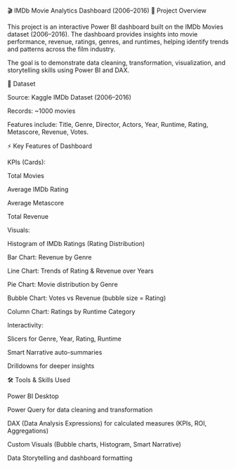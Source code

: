 🎬 IMDb Movie Analytics Dashboard (2006–2016)
📌 Project Overview

This project is an interactive Power BI dashboard built on the IMDb Movies dataset (2006–2016).
The dashboard provides insights into movie performance, revenue, ratings, genres, and runtimes, helping identify trends and patterns across the film industry.

The goal is to demonstrate data cleaning, transformation, visualization, and storytelling skills using Power BI and DAX.

📂 Dataset

Source: Kaggle IMDb Dataset (2006–2016)

Records: ~1000 movies

Features include: Title, Genre, Director, Actors, Year, Runtime, Rating, Metascore, Revenue, Votes.

⚡ Key Features of Dashboard

KPIs (Cards):

Total Movies

Average IMDb Rating

Average Metascore

Total Revenue

Visuals:

Histogram of IMDb Ratings (Rating Distribution)

Bar Chart: Revenue by Genre

Line Chart: Trends of Rating & Revenue over Years

Pie Chart: Movie distribution by Genre

Bubble Chart: Votes vs Revenue (bubble size = Rating)

Column Chart: Ratings by Runtime Category

Interactivity:

Slicers for Genre, Year, Rating, Runtime

Smart Narrative auto-summaries

Drilldowns for deeper insights

🛠 Tools & Skills Used

Power BI Desktop

Power Query for data cleaning and transformation

DAX (Data Analysis Expressions) for calculated measures (KPIs, ROI, Aggregations)

Custom Visuals (Bubble charts, Histogram, Smart Narrative)

Data Storytelling and dashboard formatting
